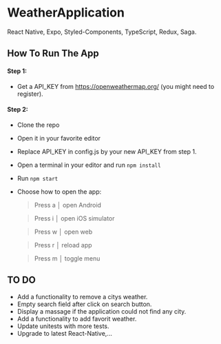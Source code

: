 # WeatherApplication

React Native, Expo, Styled-Components, TypeScript, Redux, Saga.


## How To Run The App

#### Step 1:
- Get a API_KEY from https://openweathermap.org/ (you might need to register).

#### Step 2:
- Clone the repo
- Open it in your favorite editor
- Replace API_KEY in config.js by your new API_KEY from step 1.
- Open a terminal in your editor and run `npm install`
- Run `npm start`
- Choose how to open the app:
  > Press a │ open Android
  
  > Press i │ open iOS simulator
  
  > Press w │ open web
  
  > Press r │ reload app
  
  > Press m │ toggle menu



## TO DO 
- Add a functionality to remove a citys weather.
- Empty search field after click on search button.
- Display a massage if the application could not find any city.
- Add a functionality to add favorit weather.
- Update unitests with more tests.
- Upgrade to latest React-Native,...
